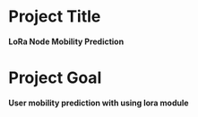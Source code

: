 # Project Title
**LoRa Node Mobility Prediction**
# Project Goal
**User mobility prediction with using lora module**
